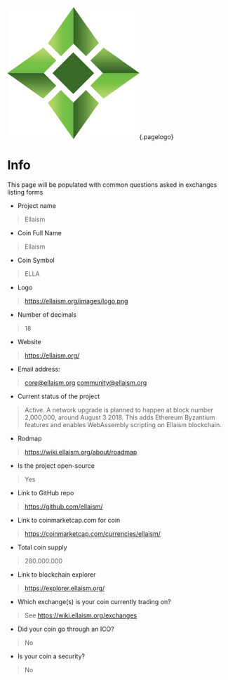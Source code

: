 ![Logo](/uploads/logo.png "Logo"){.pagelogo}
<!-- TITLE: Listing info -->
<!-- SUBTITLE: Ellaism - A stable network with no premine and no dev fees -->

# Info
This page will be populated with common questions asked in exchanges listing forms

* Project name
> Ellaism

* Coin Full Name
> Ellaism

* Coin Symbol
> ELLA

* Logo
> https://ellaism.org/images/logo.png

* Number of decimals
> 18

* Website
> https://ellaism.org/

* Email address:
> core@ellaism.org community@ellaism.org

* Current status of the project
> Active. A network upgrade is planned to happen at block number 2,000,000, around August 3 2018. This adds Ethereum Byzantium features and enables WebAssembly scripting on Ellaism blockchain.

* Rodmap
> https://wiki.ellaism.org/about/roadmap

* Is the project open-source
> Yes

* Link to GitHub repo
> https://github.com/ellaism/

* Link to coinmarketcap.com for coin
> https://coinmarketcap.com/currencies/ellaism/

* Total coin supply
> 280.000.000

* Link to blockchain explorer
> https://explorer.ellaism.org/

* Which exchange(s) is your coin currently trading on?
> See https://wiki.ellaism.org/exchanges

* Did your coin go through an ICO?
> No

* Is your coin a security?
> No

